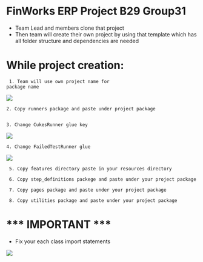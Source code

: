 # FinWorks ERP Project B29 Group31

-  Team Lead and members clone that project
-  Then team will create their own project by using that template which has all folder structure and dependencies 
   are needed


# While project creation:

     1. Team will use own project name for
    package name
  
![](template-files/package_name.png)

    2. Copy runners package and paste under project package     


    3. Change CukesRunner glue key

![](template-files/cukes_glue.png)

    4. Change FailedTestRunner glue

![](template-files/failed_glue.png)


     5. Copy features directory paste in your resources directory
 
     6. Copy step_definitions packege and paste under your project package

     7. Copy pages package and paste under your project package

     8. Copy utilities package and paste under your project package


# *** IMPORTANT *** 

 - Fix your each class import statements


![](template-files/fix_import.png)

